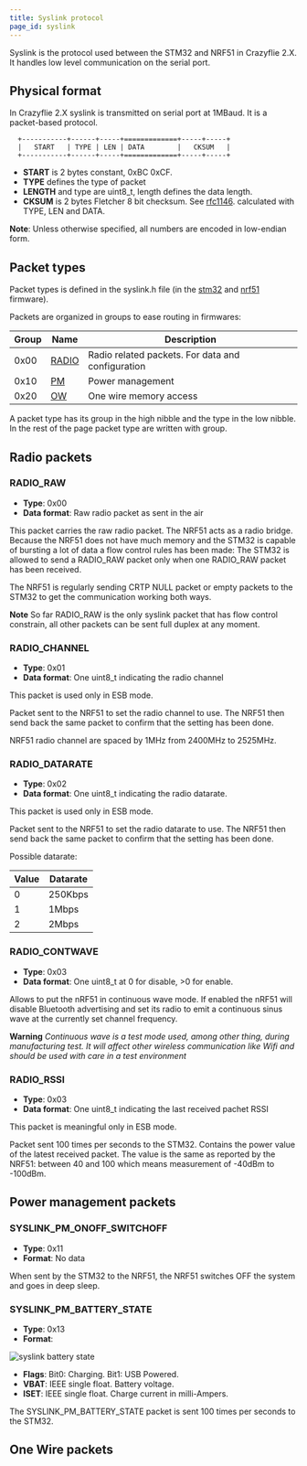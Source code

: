 ```yaml
---
title: Syslink protocol
page_id: syslink
---
```



Syslink is the protocol used between the STM32 and NRF51 in Crazyflie
2.X. It handles low level communication on the serial port.

Physical format
---------------

In Crazyflie 2.X syslink is transmitted on serial port at 1MBaud. It is
a packet-based protocol.

      +-----------+------+-----+=============+-----+-----+
      |   START   | TYPE | LEN | DATA        |   CKSUM   |
      +-----------+------+-----+=============+-----+-----+

-   **START** is 2 bytes constant, 0xBC 0xCF.
-   **TYPE** defines the type of packet
-   **LENGTH** and type are uint8\_t, length defines the data length.
-   **CKSUM** is 2 bytes Fletcher 8 bit checksum. See
    [rfc1146](https://tools.ietf.org/html/rfc1146). calculated with
    TYPE, LEN and DATA.

**Note**: Unless otherwise specified, all numbers are encoded in
low-endian form.

Packet types
------------

Packet types is defined in the syslink.h file (in the
[stm32](https://github.com/bitcraze/crazyflie-firmware/blob/crazyflie2/hal/interface/syslink.h)
and
[nrf51](https://github.com/bitcraze/crazyflie2-nrf-firmware/blob/master/interface/syslink.h)
firmware).

Packets are organized in groups to ease routing in firmwares:

|  Group  | Name                             | Description|
|  -------| ---------------------------------| ---------------------------------------------------|
|  0x00   | [RADIO](#radio-packets)          | Radio related packets. For data and configuration|
|  0x10   | [PM](#power-management-packets)  | Power management|
|  0x20   | [OW](#one-wire-packets)          | One wire memory access|

A packet type has its group in the high nibble and the type in the low
nibble. In the rest of the page packet type are written with group.

Radio packets
-------------

### RADIO\_RAW

-   **Type**: 0x00
-   **Data format**: Raw radio packet as sent in the air

This packet carries the raw radio packet. The NRF51 acts as a radio
bridge. Because the NRF51 does not have much memory and the STM32 is
capable of bursting a lot of data a flow control rules has been made:
The STM32 is allowed to send a RADIO\_RAW packet only when one
RADIO\_RAW packet has been received.

The NRF51 is regularly sending CRTP NULL packet or empty packets to the
STM32 to get the communication working both ways.

**Note** So far RADIO\_RAW is the only syslink
packet that has flow control constrain, all other packets can be sent
full duplex at any moment.

### RADIO\_CHANNEL

-   **Type**: 0x01
-   **Data format**: One uint8\_t indicating the radio channel

This packet is used only in ESB mode.

Packet sent to the NRF51 to set the radio channel to use. The NRF51 then
send back the same packet to confirm that the setting has been done.

NRF51 radio channel are spaced by 1MHz from 2400MHz to 2525MHz.

### RADIO\_DATARATE

-   **Type**: 0x02
-   **Data format**: One uint8\_t indicating the radio datarate.

This packet is used only in ESB mode.

Packet sent to the NRF51 to set the radio datarate to use. The NRF51
then send back the same packet to confirm that the setting has been
done.

Possible datarate:

 | Value  | Datarate|
 | -------| ----------|
 | 0      | 250Kbps|
 | 1      | 1Mbps|
 | 2      | 2Mbps|

### RADIO\_CONTWAVE

-   **Type**: 0x03
-   **Data format**: One uint8\_t at 0 for disable, \>0 for enable.

Allows to put the nRF51 in continuous wave mode. If enabled the nRF51
will disable Bluetooth advertising and set its radio to emit a
continuous sinus wave at the currently set channel frequency.

**Warning** _Continuous wave is a test
mode used, among other thing, during manufacturing test. It will affect
other wireless communication like Wifi and should be used with care in a
test environment_

### RADIO\_RSSI

-   **Type**: 0x03
-   **Data format**: One uint8\_t indicating the last received pachet
    RSSI

This packet is meaningful only in ESB mode.

Packet sent 100 times per seconds to the STM32. Contains the power value
of the latest received packet. The value is the same as reported by the
NRF51: between 40 and 100 which means measurement of -40dBm to -100dBm.

Power management packets
------------------------

### SYSLINK\_PM\_ONOFF\_SWITCHOFF

-   **Type**: 0x11
-   **Format**: No data

When sent by the STM32 to the NRF51, the NRF51 switches OFF the system and
goes in deep sleep.

### SYSLINK\_PM\_BATTERY\_STATE


-   **Type**: 0x13
-   **Format**:

![syslink battery state](/docs/images/syslink.png)

-   **Flags**: Bit0: Charging. Bit1: USB Powered.
-   **VBAT**: IEEE single float. Battery voltage.
-   **ISET**: IEEE single float. Charge current in milli-Ampers.



The SYSLINK\_PM\_BATTERY\_STATE packet is sent 100 times per seconds to
the STM32.

One Wire packets
----------------
